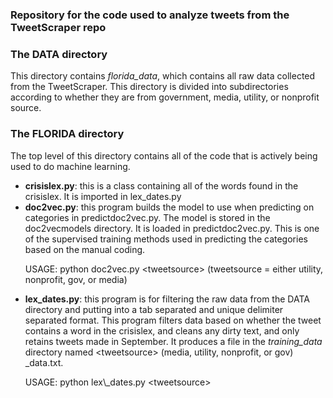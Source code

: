 <h3>Repository for the code used to analyze tweets from the TweetScraper repo</h3>
<h3>The DATA directory</h3>
<p>This directory contains <i>florida_data</i>, which contains all raw data collected from the TweetScraper. This directory is divided into subdirectories according to whether they are from government, media, utility, or nonprofit source.</p>
<h3>The FLORIDA directory</h3>
<p>The top level of this directory contains all of the code that is actively being used to do machine learning.</p>
<ul><li><b>crisislex.py</b>: this is a class containing all of the words found in the crisislex. It is imported in lex_dates.py</li>
<li><b>doc2vec.py</b>: this program builds the model to use when predicting on categories in predictdoc2vec.py. The model is stored in the doc2vecmodels directory. It is loaded in predictdoc2vec.py. This is one of the supervised training methods used in predicting the categories based on the manual coding. <p>USAGE: python doc2vec.py &lt;tweetsource&gt; (tweetsource = either utility, nonprofit, gov, or media)</p></li>
<li><b>lex_dates.py</b>: this program is for filtering the raw data from the DATA directory and putting into a tab separated and unique delimiter separated format. This program filters data based on whether the tweet contains a word in the crisislex, and cleans any dirty text, and only retains tweets made in September. It produces a file in the <i>training_data</i> directory named &lt;tweetsource&gt; (media, utility, nonprofit, or gov) _data.txt. <p>USAGE: python lex\_dates.py &lt;tweetsource&gt;</p></li>
